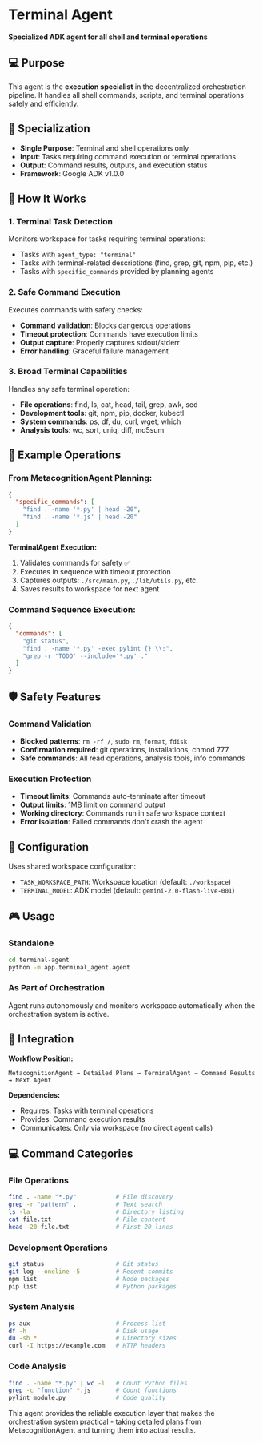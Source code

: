# Terminal Agent

**Specialized ADK agent for all shell and terminal operations**

## 💻 Purpose

This agent is the **execution specialist** in the decentralized orchestration pipeline. It handles all shell commands, scripts, and terminal operations safely and efficiently.

## 🎯 Specialization

- **Single Purpose**: Terminal and shell operations only
- **Input**: Tasks requiring command execution or terminal operations
- **Output**: Command results, outputs, and execution status
- **Framework**: Google ADK v1.0.0

## 🔧 How It Works

### 1. **Terminal Task Detection**
Monitors workspace for tasks requiring terminal operations:
- Tasks with `agent_type: "terminal"`
- Tasks with terminal-related descriptions (find, grep, git, npm, pip, etc.)
- Tasks with `specific_commands` provided by planning agents

### 2. **Safe Command Execution**
Executes commands with safety checks:
- **Command validation**: Blocks dangerous operations
- **Timeout protection**: Commands have execution limits
- **Output capture**: Properly captures stdout/stderr
- **Error handling**: Graceful failure management

### 3. **Broad Terminal Capabilities**
Handles any safe terminal operation:
- **File operations**: find, ls, cat, head, tail, grep, awk, sed
- **Development tools**: git, npm, pip, docker, kubectl
- **System commands**: ps, df, du, curl, wget, which
- **Analysis tools**: wc, sort, uniq, diff, md5sum

## 🚀 Example Operations

### **From MetacognitionAgent Planning:**
```json
{
  "specific_commands": [
    "find . -name '*.py' | head -20",
    "find . -name '*.js' | head -20"
  ]
}
```

**TerminalAgent Execution:**
1. Validates commands for safety ✅
2. Executes in sequence with timeout protection
3. Captures outputs: `./src/main.py`, `./lib/utils.py`, etc.
4. Saves results to workspace for next agent

### **Command Sequence Execution:**
```json
{
  "commands": [
    "git status",
    "find . -name '*.py' -exec pylint {} \\;",
    "grep -r 'TODO' --include='*.py' ."
  ]
}
```

## 🛡️ Safety Features

### **Command Validation**
- **Blocked patterns**: `rm -rf /`, `sudo rm`, `format`, `fdisk`
- **Confirmation required**: git operations, installations, chmod 777
- **Safe commands**: All read operations, analysis tools, info commands

### **Execution Protection**
- **Timeout limits**: Commands auto-terminate after timeout
- **Output limits**: 1MB limit on command output
- **Working directory**: Commands run in safe workspace context
- **Error isolation**: Failed commands don't crash the agent

## 📁 Configuration

Uses shared workspace configuration:
- `TASK_WORKSPACE_PATH`: Workspace location (default: `./workspace`)
- `TERMINAL_MODEL`: ADK model (default: `gemini-2.0-flash-live-001`)

## 🎮 Usage

### Standalone
```bash
cd terminal-agent
python -m app.terminal_agent.agent
```

### As Part of Orchestration
Agent runs autonomously and monitors workspace automatically when the orchestration system is active.

## 🔄 Integration

**Workflow Position:**
```
MetacognitionAgent → Detailed Plans → TerminalAgent → Command Results → Next Agent
```

**Dependencies:**
- Requires: Tasks with terminal operations
- Provides: Command execution results
- Communicates: Only via workspace (no direct agent calls)

## 💻 Command Categories

### **File Operations**
```bash
find . -name "*.py"           # File discovery
grep -r "pattern" .           # Text search  
ls -la                        # Directory listing
cat file.txt                  # File content
head -20 file.txt             # First 20 lines
```

### **Development Operations**
```bash
git status                    # Git status
git log --oneline -5          # Recent commits
npm list                      # Node packages
pip list                      # Python packages
```

### **System Analysis**
```bash
ps aux                        # Process list
df -h                         # Disk usage
du -sh *                      # Directory sizes
curl -I https://example.com   # HTTP headers
```

### **Code Analysis**
```bash
find . -name "*.py" | wc -l   # Count Python files
grep -c "function" *.js       # Count functions
pylint module.py              # Code quality
```

This agent provides the reliable execution layer that makes the orchestration system practical - taking detailed plans from MetacognitionAgent and turning them into actual results. 